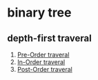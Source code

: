 # binary tree 

## depth-first traveral

1. [Pre-Order traveral](https://github.com/smilextay/tree/tree/master/src/binarytree/pre_order_traveral.go)
2. [In-Order traveral](https://github.com/smilextay/tree/tree/master/src/binarytree/in_order_traveral.go)
3. [Post-Order traveral](https://github.com/smilextay/tree/tree/master/src/binarytree/post_order_traveral.go)